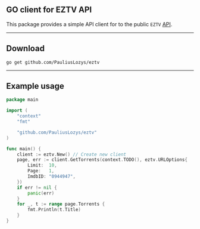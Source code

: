 ## GO client for EZTV API
This package provides a simple API client for to the public `EZTV` [API](https://eztv.re/api/).

---
## Download
```shell
go get github.com/PauliusLozys/eztv
```
---
## Example usage
```go
package main

import (
	"context"
	"fmt"

	"github.com/PauliusLozys/eztv"
)

func main() {
	client := eztv.New() // Create new client
	page, err := client.GetTorrents(context.TODO(), eztv.URLOptions{
		Limit:  10,
		Page:   1,
		ImdbID: "0944947",
	})
	if err != nil {
		panic(err)
	}
	for _, t := range page.Torrents {
		fmt.Println(t.Title)
	}
}
```
